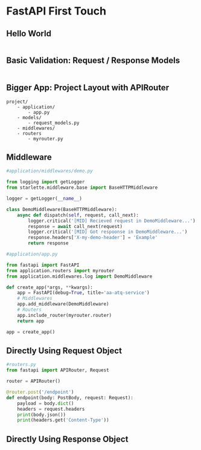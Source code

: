 # FastAPI First Touch


## Hello World

```py

```


## Basic Validation: Request / Response Models

```py

```


## Bigger App: Project Layout with APIRouter

```
project/
    - application/
        - app.py
    - models/
        - request_models.py
    - middlewares/
    - routers
        - myrouter.py
```


## Middleware

```py
#application/middlewares/demo.py

from logging import getLogger
from starlette.middleware.base import BaseHTTPMiddleware

logger = getLogger(__name__)

class DemoMiddleware(BaseHTTPMiddleware):
    async def dispatch(self, request, call_next):
        logger.critical('[MID] Recieved request in DemoMiddleware...')
        response = await call_next(request)
        logger.critical('[MID] Got respoonse in DemoMiddleware...')
        response.headers['X-my-demo-header'] = 'Example'
        return response
```

```py
#application/app.py

from fastapi import FastAPI
from application.routers import myrouter
from application.middlewares.log import DemoMiddleware

def create_app(*args, **kwargs):
    app = FastAPI(debug=True, title='aa-atq-service')
    # Middlewares
    app.add_middleware(DemoMiddleware)
    # Routers
    app.include_router(myrouter.router)
    return app

app = create_app()
```

## Directly Using Request Object

```py
#routers.py
from fastapi import APIRouter, Request

router = APIRouter()

@router.post('/endpoint')
def endpoint(body: PostBody, request: Request):
    payload = body.dict()
    headers = request.headers
    print(body.json())
    print(headers.get('Content-Type'))
```

## Directly Using Response Object

```py

```
